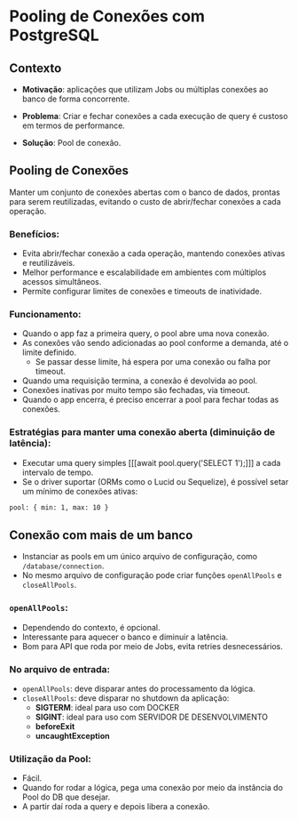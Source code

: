 # Pooling de Conexões com PostgreSQL

## Contexto

- **Motivação**: aplicações que utilizam Jobs ou múltiplas conexões ao banco de forma concorrente.

- **Problema**: Criar e fechar conexões a cada execução de query é custoso em termos de performance.

- **Solução**: Pool de conexão.


## Pooling de Conexões

Manter um conjunto de conexões abertas com o banco de dados, prontas para serem reutilizadas, evitando o custo de abrir/fechar conexões a cada operação.

### Benefícios:
- Evita abrir/fechar conexão a cada operação, mantendo conexões ativas e reutilizáveis.
- Melhor performance e escalabilidade em ambientes com múltiplos acessos simultâneos.
- Permite configurar limites de conexões e timeouts de inatividade.

### Funcionamento:
- Quando o app faz a primeira query, o pool abre uma nova conexão.
- As conexões vão sendo adicionadas ao pool conforme a demanda, até o limite definido.
  - Se passar desse limite, há espera por uma conexão ou falha por timeout.
- Quando uma requisição termina, a conexão é devolvida ao pool.
- Conexões inativas por muito tempo são fechadas, via timeout.
- Quando o app encerra, é preciso encerrar a pool para fechar todas as conexões.

### Estratégias para manter uma conexão aberta (diminuição de latência):
- Executar uma query simples [[[await pool.query('SELECT 1');]]] a cada intervalo de tempo.
- Se o driver suportar (ORMs como o Lucid ou Sequelize), é possível setar um mínimo de conexões ativas:

```bash
pool: { min: 1, max: 10 }
```


## Conexão com mais de um banco

- Instanciar as pools em um único arquivo de configuração, como `/database/connection`.
- No mesmo arquivo de configuração pode criar funções `openAllPools` e `closeAllPools`.

### `openAllPools`:
- Dependendo do contexto, é opcional.
- Interessante para aquecer o banco e diminuir a latência.
- Bom para API que roda por meio de Jobs, evita retries desnecessários.

### No arquivo de entrada:
- `openAllPools`: deve disparar antes do processamento da lógica.
- `closeAllPools`: deve disparar no shutdown da aplicação:   
   - **SIGTERM**: ideal para uso com DOCKER
   - **SIGINT**: ideal para uso com SERVIDOR DE DESENVOLVIMENTO
   - **beforeExit**
   - **uncaughtException**


### Utilização da Pool:
- Fácil.
- Quando for rodar a lógica, pega uma conexão por meio da instância do Pool do DB que desejar.
- A partir daí roda a query e depois libera a conexão.
